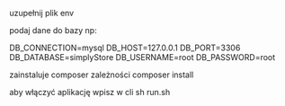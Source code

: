 uzupełnij plik env 

podaj dane do bazy np: 

DB_CONNECTION=mysql
DB_HOST=127.0.0.1
DB_PORT=3306
DB_DATABASE=simplyStore
DB_USERNAME=root
DB_PASSWORD=root

zainstaluje composer zależności
composer install

aby włączyć aplikację wpisz w cli 
sh run.sh